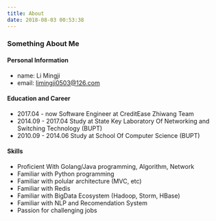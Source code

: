 ```yaml
---
title: About
date: 2018-08-03 00:53:38
---
```


### Something About Me

#### Personal Information

* name: Li Mingji
* email: limingji0503@126.com

#### Education and Career

* 2017.04 - now Software Engineer at CreditEase Zhiwang Team
* 2014.09 - 2017.04 Study at State Key Laboratory Of Networking and Switching Technology (BUPT)
* 2010.09 - 2014.06 Study at School Of Computer Science (BUPT)

#### Skills

* Proficient With Golang/Java programming, Algorithm, Network
* Familiar with Python programming
* Familiar with polular architecture (MVC, etc)
* Familiar with Redis
* Familiar with BigData Ecosystem (Hadoop, Storm, HBase)
* Familiar with NLP and Recomendation System
* Passion for challenging jobs
